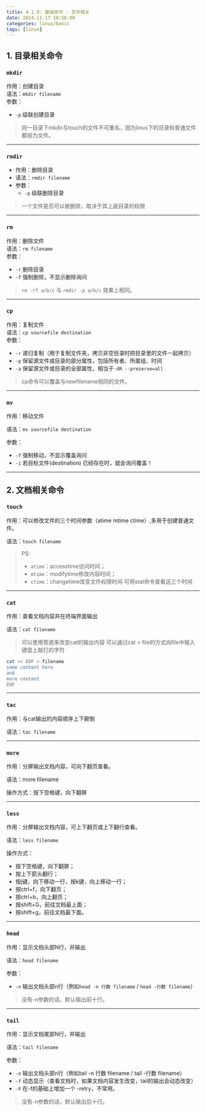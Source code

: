 ```yaml
---
title: 4.1.0: 基础命令 - 文件相关
date: 2014-11-17 18:56:00
categories: linux/basic
tags: [linux]
---
```


## 1. 目录相关命令
### `mkdir`   
作用：创建目录  
语法：`mkdir filename`  
参数：
- `-p` 级联创建目录  

> 同一目录下mkdir与touch的文件不可重名，因为linux下的目录和普通文件都视为文件。

----

### `rmdir`  
- 作用：删除目录  
- 语法：`rmdir filename`  
- 参数：  
  - `-p` 级联删除目录

> 一个文件是否可以被删除，取决于其上层目录的权限

----

### `rm`  
作用：删除文件  
语法：`rm filename`  
参数：  
- `-r` 删除目录
- `-f` 强制删除，不显示删除询问

> `rm -rf a/b/c` 与 `rmdir -p a/b/c` 效果上相同。  

----

### `cp`   
作用：复制文件  
语法：`cp sourcefile destination`  
参数：  
- `-r` 递归复制（用于复制文件夹，拷贝非空目录时把目录里的文件一起拷贝）
- `-p` 保留源文件或目录的部分属性，包括所有者、所属组、时间
- `-a` 保留源文件或目录的全部属性，相当于`-dR --preserve=all`

> cp命令可以覆盖与newfilename相同的文件。  

----

### `mv`   
作用：移动文件  

语法：`mv sourcefile destination`  

参数：  
- `-f` 强制移动，不显示覆盖询问
- `-i` 若目标文件(destination) 已经存在时，就会询问覆盖！

----

## 2. 文档相关命令
### `touch`  
作用：可以修改文件的三个时间参数（atime mtime ctime）,多用于创建普通文件。  

语法：`touch filename`   

> PS:  
> - `atime`：accesstime访问时间；
> - `mtime`：modifytime修改内容时间；
> - `ctime`：changetime改变文件权限时间
> 可用stat命令查看这三个时间

----

### `cat`  
作用：查看文档内容并在终端界面输出  

语法：`cat filename`  

> 可以使用管道来改变cat的输出内容
> 可以通过cat > file的方式向file中输入键盘上敲打的字符

``` bash
cat << EOF > filename
some content here
and
more content
EOF
```

----

### `tac`  
作用：与cat输出的内容顺序上下颠倒  

语法：`tac filename`  

----

### `more`   
作用：分屏输出文档内容，可向下翻页查看。  

语法：more filename  

操作方式：按下空格键，向下翻屏  

----

### `less`   
作用：分屏输出文档内容，可上下翻页或上下翻行查看。  

语法：`less filename`  

操作方式：  
- 按下空格键，向下翻屏；  
- 按上下箭头翻行；   
- 按j键，向下移动一行，按k键，向上移动一行；  
- 按ctrl+f，向下翻页；  
- 按ctrl+b，向上翻页；  
- 按shift+G，前往文档最上面；  
- 按shift+g，前往文档最下面。  

----

### `head`   
作用：显示文档头部N行，并输出  

语法：`head filename`  

参数：  
- `-n` 输出文档头部n行（例如`head -n 行数 filename` / `head -行数 filename`）

> 没有-n参数的话，默认输出前十行。

----

### `tail`  
作用：显示文档尾部N行，并输出  

语法：`tail filename`  

参数：  
- `-n` 输出文档头部n行（例如tail -n 行数 filename / tail -行数 filename）
- `-f` 动态显示（查看文档时，如果文档内容发生改变，tail的输出会动态改变）
- `-F` 在-f的基础上增加一个 -retry，不常用。

> 没有-n参数的话，默认输出后十行。
